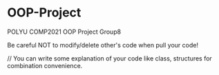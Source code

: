 # OOP-Project
POLYU COMP2021 OOP Project Group8

Be careful NOT to modify/delete other's code when pull your code!

// You can write some explanation of your code like class, structures for combination convenience.
